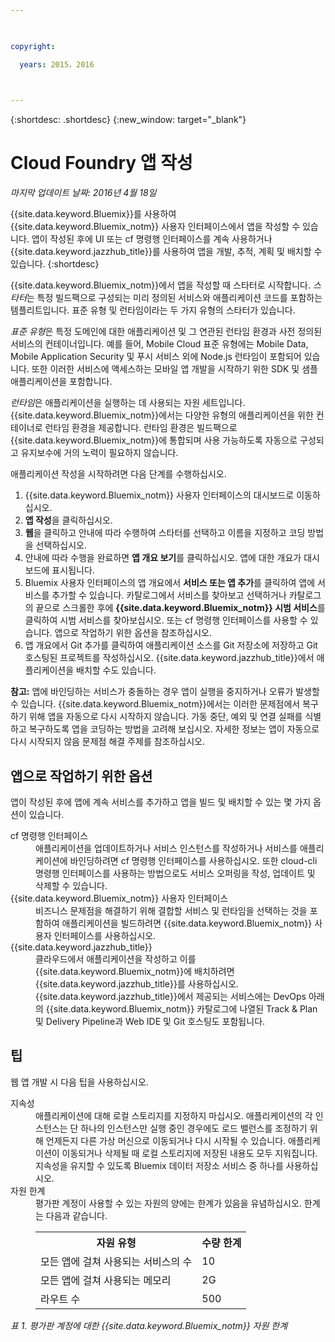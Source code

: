 ```yaml
---

 

copyright:

  years: 2015，2016

 

---
```


{:shortdesc: .shortdesc} 
{:new_window: target="_blank"}

# Cloud Foundry 앱 작성
*마지막 업데이트 날짜: 2016년 4월 18일*

{{site.data.keyword.Bluemix}}를 사용하여
{{site.data.keyword.Bluemix_notm}} 사용자 인터페이스에서 앱을 작성할 수 있습니다. 앱이
작성된 후에 UI 또는 cf 명령행 인터페이스를 계속 사용하거나
{{site.data.keyword.jazzhub_title}}를 사용하여
앱을 개발, 추적, 계획 및 배치할 수 있습니다.
{:shortdesc}

{{site.data.keyword.Bluemix_notm}}에서 앱을 작성할 때 스타터로 시작합니다. *스타터*는
특정 빌드팩으로 구성되는 미리 정의된 서비스와 애플리케이션 코드를 포함하는 템플리트입니다. 표준 유형
및 런타임이라는 두 가지 유형의 스타터가 있습니다.

*표준 유형*은 특정 도메인에 대한 애플리케이션 및 그 연관된 런타임 환경과
사전 정의된 서비스의 컨테이너입니다. 예를 들어, Mobile Cloud 표준 유형에는
Mobile Data, Mobile Application Security 및 푸시 서비스 외에 Node.js 런타임이 포함되어 있습니다. 또한
이러한 서비스에 액세스하는 모바일 앱 개발을 시작하기 위한 SDK 및 샘플 애플리케이션을 포함합니다. 

*런타임*은 애플리케이션을 실행하는 데 사용되는 자원 세트입니다. {{site.data.keyword.Bluemix_notm}}에서는
다양한 유형의 애플리케이션을 위한 컨테이너로 런타임 환경을 제공합니다.
런타임 환경은 빌드팩으로
{{site.data.keyword.Bluemix_notm}}에
통합되며 사용 가능하도록 자동으로 구성되고 유지보수에 거의 노력이 필요하지 않습니다.

애플리케이션 작성을 시작하려면 다음 단계를 수행하십시오. 
  1. {{site.data.keyword.Bluemix_notm}} 사용자 인터페이스의 대시보드로 이동하십시오.
  2. **앱 작성**을 클릭하십시오.
  3. **웹**을 클릭하고 안내에 따라 수행하여 스타터를 선택하고 이름을 지정하고 코딩 방법을
선택하십시오.
  4. 안내에 따라 수행을 완료하면 **앱 개요 보기**를 클릭하십시오. 앱에 대한 개요가 대시보드에 표시됩니다.
  5. Bluemix 사용자 인터페이스의 앱 개요에서 **서비스 또는 앱 추가**를 클릭하여 앱에 서비스를 추가할 수 있습니다. 카탈로그에서 서비스를 찾아보고 선택하거나 카탈로그의 끝으로 스크롤한 후에 **{{site.data.keyword.Bluemix_notm}} 시범 서비스**를 클릭하여 시범 서비스를 찾아보십시오. 또는
cf 명령행 인터페이스를 사용할 수 있습니다. 앱으로 작업하기 위한 옵션을 참조하십시오.
  6. 앱 개요에서 Git 추가를 클릭하여 애플리케이션 소스를 Git 저장소에 저장하고 Git 호스팅된 프로젝트를 작성하십시오. {{site.data.keyword.jazzhub_title}}에서
애플리케이션을 배치할 수도 있습니다.

**참고:** 앱에 바인딩하는 서비스가 충돌하는 경우 앱이 실행을 중지하거나 오류가
발생할 수 있습니다. {{site.data.keyword.Bluemix_notm}}에서는 이러한 문제점에서 복구하기 위해 앱을 자동으로 다시 시작하지 않습니다.
가동 중단, 예외 및 연결 실패를 식별하고 복구하도록
앱을 코딩하는 방법을 고려해 보십시오. 자세한 정보는 앱이 자동으로 다시 시작되지 않음 문제점 해결 주제를 참조하십시오.

## 앱으로 작업하기 위한 옵션

앱이 작성된 후에 앱에 계속 서비스를 추가하고 앱을 빌드 및 배치할 수 있는 몇 가지 옵션이 있습니다.

<dl><dt>cf 명령행 인터페이스</dt>
<dd>애플리케이션을 업데이트하거나 서비스 인스턴스를 작성하거나 서비스를 애플리케이션에 바인딩하려면 cf 명령행 인터페이스를
사용하십시오. 또한 cloud-cli 명령행 인터페이스를 사용하는 방법으로도
서비스 오퍼링을 작성, 업데이트 및 삭제할 수 있습니다.</dd>
<dt>{{site.data.keyword.Bluemix_notm}} 사용자 인터페이스</dt>
<dd>비즈니스 문제점을 해결하기 위해
결합할 서비스 및 런타임을 선택하는 것을 포함하여 애플리케이션을 빌드하려면
{{site.data.keyword.Bluemix_notm}} 사용자 인터페이스를
사용하십시오.</dd>
<dt>{{site.data.keyword.jazzhub_title}}</dt>
<dd>클라우드에서 애플리케이션을 작성하고 이를
{{site.data.keyword.Bluemix_notm}}에 배치하려면
{{site.data.keyword.jazzhub_title}}를
사용하십시오.
{{site.data.keyword.jazzhub_title}}에서 제공되는 서비스에는 DevOps 아래의 {{site.data.keyword.Bluemix_notm}} 카탈로그에 나열된
Track & Plan 및 Delivery Pipeline과 Web IDE 및 Git 호스팅도 포함됩니다.</dd>
</dl>

## 팁

웹 앱 개발 시 다음 팁을 사용하십시오.

<dl><dt>지속성</dt>
<dd>애플리케이션에 대해 로컬 스토리지를 지정하지 마십시오. 애플리케이션의
각 인스턴스는 단 하나의 인스턴스만 실행 중인 경우에도 로드 밸런스를 조정하기 위해
언제든지 다른 가상 머신으로 이동되거나 다시 시작될 수 있습니다. 애플리케이션이 이동되거나
삭제될 때 로컬 스토리지에 저장된 내용도 모두 지워집니다. 지속성을 유지할 수 있도록 Bluemix 데이터 저장소 서비스 중 하나를 사용하십시오.</dd>
<dt>자원 한계</dt>
<dd>평가판 계정이 사용할 수 있는 자원의 양에는 한계가 있음을 유념하십시오. 한계는 다음과 같습니다.<table style="width:100%">
  <th>자원 유형</th>	<th>수량 한계</th>
<tr><td>모든 앱에 걸쳐 사용되는 서비스의 수</td> <td>10</td>
<tr><td>모든 앱에 걸쳐 사용되는 메모리</td> <td>	2G</td>
<tr><td>라우트 수</td> <td>500</td>
</table>
</dd></dl>

*표 1. 평가판 계정에 대한 {{site.data.keyword.Bluemix_notm}} 자원 한계*
